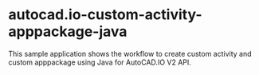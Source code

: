 # autocad.io-custom-activity-apppackage-java
This sample application shows the workflow to create custom activity and custom apppackage using Java for AutoCAD.IO V2 API.
